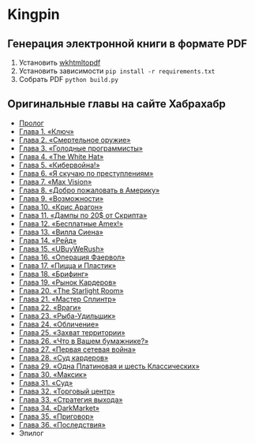 # Kingpin

## Генерация электронной книги в формате PDF

1. Установить [wkhtmltopdf](https://github.com/JazzCore/python-pdfkit/wiki/Installing-wkhtmltopdf)
2. Установить зависимости `pip install -r requirements.txt`
3. Собрать PDF `python build.py`

## Оригинальные главы на сайте Хабрахабр

* [Пролог](https://habrahabr.ru/post/261491)
* [Глава 1. «Ключ»](https://habrahabr.ru/post/264227)
* [Глава 2. «Смертельное оружие»](https://habrahabr.ru/post/266577)
* [Глава 3. «Голодные программисты»](https://habrahabr.ru/post/263819)
* [Глава 4. «The White Hat»](https://habrahabr.ru/post/264891)
* [Глава 5. «Кибервойна!»](https://habrahabr.ru/post/263813)
* [Глава 6. «Я скучаю по преступлениям»](https://habrahabr.ru/post/264349)
* [Глава 7. «Max Vision»](https://habrahabr.ru/post/267541)
* [Глава 8. «Добро пожаловать в Америку»](https://habrahabr.ru/post/265149)
* [Глава 9. «Возможности»](https://habrahabr.ru/post/265335)
* [Глава 10. «Крис Арагон»](https://habrahabr.ru/post/266707)
* [Глава 11. «Дампы по 20$ от Скрипта»](https://habrahabr.ru/post/265989)
* [Глава 12. «Бесплатные Amex!»](https://habrahabr.ru/post/266039)
* [Глава 13. «Вилла Сиена»](https://habrahabr.ru/post/266377)
* [Глава 14. «Рейд»](https://habrahabr.ru/post/267959)
* [Глава 15. «UBuyWeRush»](https://habrahabr.ru/post/268125)
* [Глава 16. «Операция Фаервол»](https://habrahabr.ru/post/270831)
* [Глава 17. «Пицца и Пластик»](https://habrahabr.ru/post/270951)
* [Глава 18. «Брифинг»](https://habrahabr.ru/post/272073)
* [Глава 19. «Рынок Кардеров»](https://habrahabr.ru/post/272127)
* [Глава 20. «The Starlight Room»](https://habrahabr.ru/post/277811)
* [Глава 21. «Мастер Сплинтр»](https://habrahabr.ru/post/272573)
* [Глава 22. «Враги»](https://habrahabr.ru/post/273519)
* [Глава 23. «Рыба-Удильщик»](https://habrahabr.ru/post/273719)
* [Глава 24. «Обличение»](https://habrahabr.ru/post/273725)
* [Глава 25. «Захват территории»](https://habrahabr.ru/post/273357)
* [Глава 26. «Что в Вашем бумажнике?»](https://habrahabr.ru/post/273943)
* [Глава 27. «Первая сетевая война»](https://habrahabr.ru/post/281763)
* [Глава 28. «Суд кардеров»](https://habrahabr.ru/post/274053)
* [Глава 29. «Одна Платиновая и шесть Классических»](https://habrahabr.ru/post/274173)
* [Глава 30. «Максик»](https://habrahabr.ru/post/277939)
* [Глава 31. «Суд»](https://habrahabr.ru/post/279931)
* [Глава 32. «Торговый центр»](https://habrahabr.ru/post/280097)
* [Глава 33. «Стратегия выхода»](https://habrahabr.ru/post/280556)
* [Глава 34. «DarkMarket»](https://habrahabr.ru/post/263293)
* [Глава 35. «Приговор»](https://habrahabr.ru/post/280564)
* [Глава 36. «Последствия»](https://habrahabr.ru/post/280758)
* Эпилог
